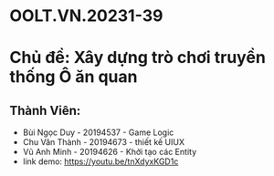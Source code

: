 # OOLT.VN.20231-39
# Chủ đề: Xây dựng trò chơi truyền thống Ô ăn quan 
## Thành Viên: 
- Bùi Ngọc Duy - 20194537 - Game Logic
- Chu Văn Thành - 20194673 - thiết kế UIUX 
- Vũ Anh Minh - 20194626 - Khởi tạo các Entity
- link demo: https://youtu.be/tnXdyxKGD1c

